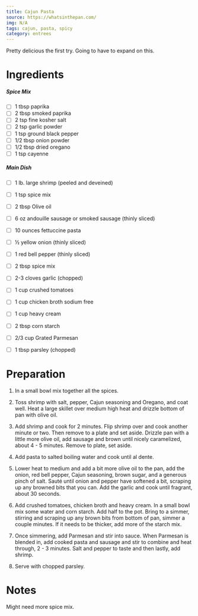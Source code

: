 ```yaml
---
title: Cajun Pasta
source: https://whatsinthepan.com/
img: N/A
tags: cajun, pasta, spicy
category: entrees
---
```


Pretty delicious the first try. Going to have to expand on this.

Ingredients
===========

##### Spice Mix
* [ ] 1 tbsp paprika
* [ ] 2 tbsp smoked paprika
* [ ] 2 tsp fine kosher salt
* [ ] 2 tsp garlic powder
* [ ] 1 tsp ground black pepper
* [ ] 1/2 tbsp onion powder
* [ ] 1/2 tbsp dried oregano
* [ ] 1 tsp cayenne

##### Main Dish
* [ ] 1 lb. large shrimp (peeled and deveined)
* [ ] 1 tsp spice mix
* [ ] 2 tbsp Olive oil
* [ ] 6 oz andouille sausage or smoked sausage (thinly sliced)
* [ ] 10 ounces fettuccine pasta
* [ ] ½ yellow onion (thinly sliced)
* [ ] 1 red bell pepper (thinly sliced)
* [ ] 2 tbsp spice mix
* [ ] 2-3 cloves garlic (chopped)
* [ ] 1 cup crushed tomatoes
* [ ] 1 cup chicken broth sodium free
* [ ] 1 cup heavy cream
* [ ] 2 tbsp corn starch
* [ ] 2/3 cup Grated Parmesan
* [ ] 1 tbsp parsley (chopped)


Preparation
===========
1. In a small bowl mix together all the spices.

2. Toss shrimp with salt, pepper, Cajun seasoning and Oregano, and coat well. Heat a large skillet over medium high heat and drizzle bottom of pan with olive oil.

3. Add shrimp and cook for 2 minutes. Flip shrimp over and cook another minute or two. Then remove to a plate and set aside. Drizzle pan with a little more olive oil, add sausage and brown until nicely caramelized, about 4 - 5 minutes. Remove to plate, set aside.

4. Add pasta to salted boiling water and cook until al dente.

5. Lower heat to medium and add a bit more olive oil to the pan, add the onion, red bell pepper, Cajun seasoning, brown sugar, and a generous pinch of salt. Sauté until onion and pepper have softened a bit, scraping up any browned bits that you can. Add the garlic and cook until fragrant, about 30 seconds.

6. Add crushed tomatoes, chicken broth and heavy cream. In a small bowl mix some water and corn starch. Add half to the pot. Bring to a simmer, stirring and scraping up any brown bits from bottom of pan, simmer a couple minutes. If it needs to be thicker, add more of the starch mix.

7. Once simmering, add Parmesan and stir into sauce. When Parmesan is blended in, add cooked pasta and sausage and stir to combine and heat through, 2 - 3 minutes. Salt and pepper to taste and then lastly, add shrimp.

8. Serve with chopped parsley.


Notes
=====
Might need more spice mix.

